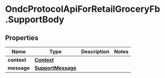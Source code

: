 # OndcProtocolApiForRetailGroceryFb.SupportBody

## Properties
Name | Type | Description | Notes
------------ | ------------- | ------------- | -------------
**context** | [**Context**](Context.md) |  | 
**message** | [**SupportMessage**](SupportMessage.md) |  | 
